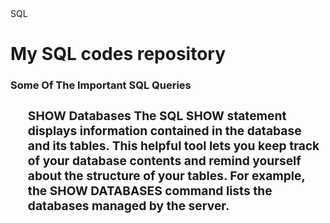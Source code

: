 <!DOCTYPE html>
<html>
  <head>
    SQL
    <head>
      <body>
        <h1>My SQL codes repository</h1>
        <div id="introduction">
          <h3>Some Of The Important SQL Queries<h3>
            <ol>
            <h3>SHOW Databases
              <strong>The SQL SHOW statement displays information contained in the database and its tables. This helpful tool lets you keep track of your database contents and remind yourself about the structure of your tables.
For example, the SHOW DATABASES command lists the databases managed by the server.</strong></h3>
              </ol>
  </div>
 </body>      
</html>

